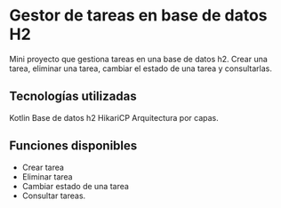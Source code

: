 # Gestor de tareas en base de datos H2
Mini proyecto que gestiona tareas en una base de datos h2. Crear una tarea, eliminar una tarea, cambiar el estado de una tarea y consultarlas.
## Tecnologías utilizadas
Kotlin
Base de datos h2
HikariCP
Arquitectura por capas.
## Funciones disponibles
  - Crear tarea
  - Eliminar tarea
  - Cambiar estado de una tarea
  - Consultar tareas.
